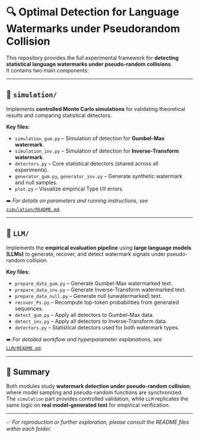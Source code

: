 # 🔍 Optimal Detection for Language Watermarks under Pseudorandom Collision

This repository provides the full experimental framework for **detecting statistical language watermarks under pseudo-random collisions**.  
It contains two main components:

---

## 📁 `simulation/`

Implements **controlled Monte Carlo simulations** for validating theoretical results and comparing statistical detectors.

**Key files:**
- `simulation_gum.py` – Simulation of detection for **Gumbel-Max watermark**.
- `simulation_inv.py` – Simulation of detection for **Inverse-Transform watermark**.
- `detectors.py` – Core statistical detectors (shared across all experiments).
- `generator_gum.py`, `generator_inv.py` – Generate synthetic watermark and null samples.
- `plot.py` – Visualize empirical Type I/II errors.

➡️ *For details on parameters and running instructions, see* [`simulation/README.md`](simulation/README.md).

---

## 📁 `LLM/`

Implements the **empirical evaluation pipeline** using **large language models (LLMs)** to generate, recover, and detect watermark signals under pseudo-random collision.

**Key files:**
- `prepare_data_gum.py` – Generate Gumbel-Max watermarked text.
- `prepare_data_inv.py` – Generate Inverse-Transform watermarked text.
- `prepare_data_null.py` – Generate null (unwatermarked) text.
- `recover_Ps.py` – Recompute top-token probabilities from generated sequences.
- `detect_gum.py` – Apply all detectors to Gumbel-Max data.
- `detect_inv.py` – Apply all detectors to Inverse-Transform data.
- `detectors.py` – Statistical detectors used for both watermark types.

➡️ *For detailed workflow and hyperparameter explanations, see* [`LLM/README.md`](LLM/README.md).

---

## 🧠 Summary

Both modules study **watermark detection under pseudo-random collision**, where model sampling and pseudo-random functions are synchronized.  The `simulation` part provides controlled validation, while `LLM` replicates the same logic on **real model-generated text** for empirical verification.

---

✅ *For reproduction or further exploration, please consult the README files within each folder.*

